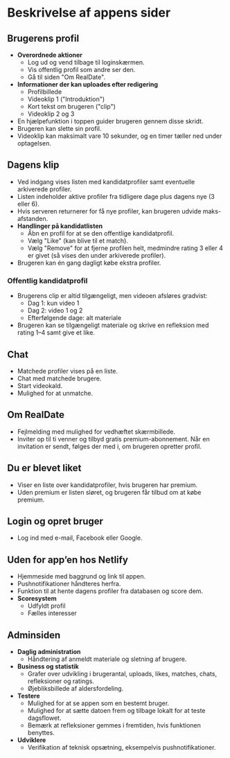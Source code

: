 # Beskrivelse af appens sider

## Brugerens profil
- **Overordnede aktioner**
  - Log ud og vend tilbage til loginskærmen.
  - Vis offentlig profil som andre ser den.
  - Gå til siden "Om RealDate".
- **Informationer der kan uploades efter redigering**
  - Profilbillede
  - Videoklip 1 ("Introduktion")
  - Kort tekst om brugeren ("clip")
  - Videoklip 2 og 3
- En hjælpefunktion i toppen guider brugeren gennem disse skridt.
- Brugeren kan slette sin profil.
- Videoklip kan maksimalt vare 10 sekunder, og en timer tæller ned under optagelsen.

## Dagens klip
- Ved indgang vises listen med kandidatprofiler samt eventuelle arkiverede profiler.
- Listen indeholder aktive profiler fra tidligere dage plus dagens nye (3 eller 6).
- Hvis serveren returnerer for få nye profiler, kan brugeren udvide maks-afstanden.
- **Handlinger på kandidatlisten**
  - Åbn en profil for at se den offentlige kandidatprofil.
  - Vælg "Like" (kan blive til et match).
  - Vælg "Remove" for at fjerne profilen helt, medmindre rating 3 eller 4 er givet 
    (så vises den under arkiverede profiler).
- Brugeren kan én gang dagligt købe ekstra profiler.

### Offentlig kandidatprofil
- Brugerens clip er altid tilgængeligt, men videoen afsløres gradvist:
  - Dag 1: kun video 1
  - Dag 2: video 1 og 2
  - Efterfølgende dage: alt materiale
- Brugeren kan se tilgængeligt materiale og skrive en refleksion med rating 1–4
  samt give et like.

## Chat
- Matchede profiler vises på en liste.
- Chat med matchede brugere.
- Start videokald.
- Mulighed for at unmatche.

## Om RealDate
- Fejlmelding med mulighed for vedhæftet skærmbillede.
- Inviter op til ti venner og tilbyd gratis premium-abonnement.
  Når en invitation er sendt, følges der med i, om brugeren opretter profil.

## Du er blevet liket
- Viser en liste over kandidatprofiler, hvis brugeren har premium.
- Uden premium er listen sløret, og brugeren får tilbud om at købe premium.

## Login og opret bruger
- Log ind med e-mail, Facebook eller Google.

## Uden for app’en hos Netlify
- Hjemmeside med baggrund og link til appen.
- Pushnotifikationer håndteres herfra.
- Funktion til at hente dagens profiler fra databasen og score dem.
- **Scoresystem**
  - Udfyldt profil
  - Fælles interesser

## Adminsiden
- **Daglig administration**
  - Håndtering af anmeldt materiale og sletning af brugere.
- **Business og statistik**
  - Grafer over udvikling i brugerantal, uploads, likes, matches, chats,
    refleksioner og ratings.
  - Øjebliksbillede af aldersfordeling.
- **Testere**
  - Mulighed for at se appen som en bestemt bruger.
  - Mulighed for at sætte datoen frem og tilbage lokalt for at teste dagsflowet.
  - Bemærk at refleksioner gemmes i fremtiden, hvis funktionen benyttes.
- **Udviklere**
  - Verifikation af teknisk opsætning, eksempelvis pushnotifikationer.
